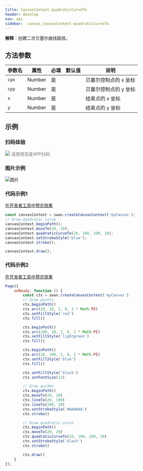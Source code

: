 ```yaml
---
title: CanvasContext.quadraticCurveTo
header: develop
nav: api
sidebar:  canvas_CanvasContext-quadraticCurveTo
---
```

 
**解释**：创建二次贝塞尔曲线路径。

 
## 方法参数

 
|参数名|属性|必填|默认值|说明|
|----|----|----|---|---|
| `cpx`|Number|是|| 贝塞尔控制点的 x 坐标 |
| `cpy`|Number|是|| 贝塞尔控制点的 y 坐标 |
| `x`|Number|是|| 结束点的 x 坐标  |
| `y`|Number|是|| 结束点的 y 坐标 |
## 示例

 
### 扫码体验

<div class='scan-code-container'>
    <img src="https://b.bdstatic.com/miniapp/assets/images/doc_demo/pages_createCanvasContext.png" class="demo-qrcode-image" />
    <font color=#777 12px>请使用百度APP扫码</font>
</div>

###  图片示例  
![图片](../../../../img/api/canvas/quadraticCurveTo.png)

###  代码示例1 

<a href="swanide://fragment/d2d5ff700bbf4feba2a4bf925e0c8d151573725024694" title="在开发者工具中预览效果" target="_self">在开发者工具中预览效果</a>

```js
const canvasContext = swan.createCanvasContext('myCanvas');
// Draw quadratic curve
canvasContext.beginPath();
canvasContext.moveTo(20, 20);
canvasContext.quadraticCurveTo(20, 100, 200, 20);
canvasContext.setStrokeStyle('blue');
canvasContext.stroke();

canvasContext.draw();
```

###  代码示例2 

<a href="swanide://fragment/6e73fcc749e65bb89a9d52f036dc2b381575452070798" title="在开发者工具中预览效果" target="_self">在开发者工具中预览效果</a>

```js
Page({
    onReady: function () {
        const ctx = swan.createCanvasContext('myCanvas')
        // Draw points
        ctx.beginPath()
        ctx.arc(20, 20, 2, 0, 2 * Math.PI)
        ctx.setFillStyle('red')
        ctx.fill()

        ctx.beginPath()
        ctx.arc(200, 20, 2, 0, 2 * Math.PI)
        ctx.setFillStyle('lightgreen')
        ctx.fill()

        ctx.beginPath()
        ctx.arc(20, 100, 2, 0, 2 * Math.PI)
        ctx.setFillStyle('blue')
        ctx.fill()

        ctx.setFillStyle('black')
        ctx.setFontSize(12)

        // Draw guides
        ctx.beginPath()
        ctx.moveTo(20, 20)
        ctx.lineTo(20, 100)
        ctx.lineTo(200, 20)
        ctx.setStrokeStyle('#AAAAAA')
        ctx.stroke()

        // Draw quadratic curve
        ctx.beginPath()
        ctx.moveTo(20, 20)
        ctx.quadraticCurveTo(20, 100, 200, 20)
        ctx.setStrokeStyle('black')
        ctx.stroke()

        ctx.draw()
    }
});
```



